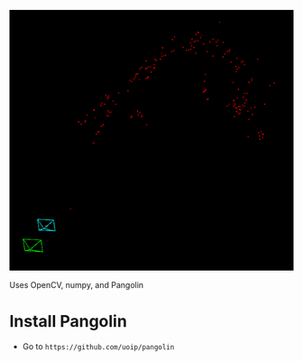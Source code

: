 ![Image showing two cameras and triangulated points](slam.png)

Uses OpenCV, numpy, and Pangolin

Install Pangolin
=======
- Go to `https://github.com/uoip/pangolin`
